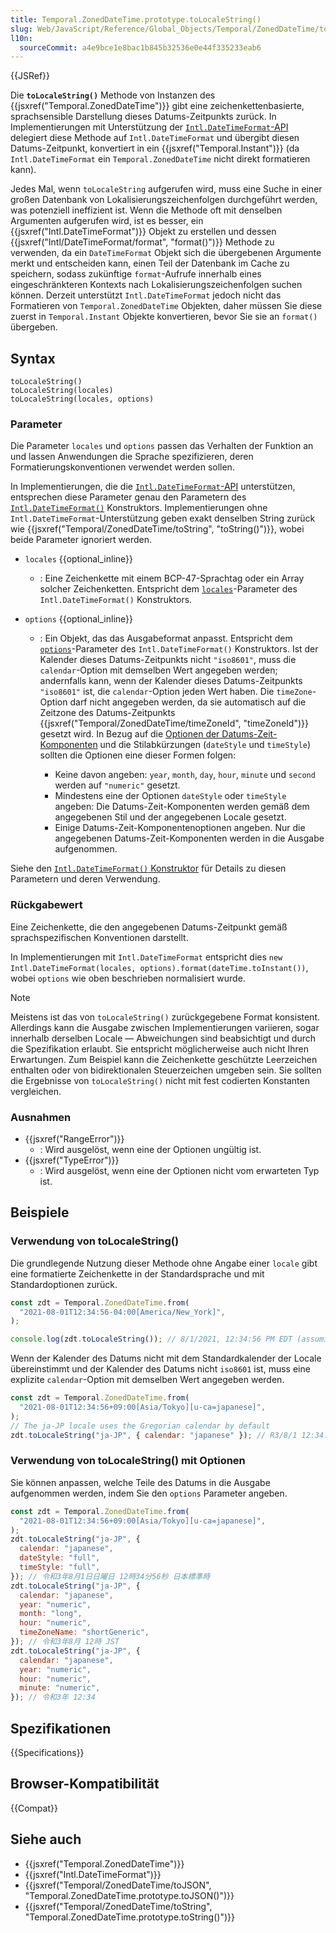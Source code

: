 ```yaml
---
title: Temporal.ZonedDateTime.prototype.toLocaleString()
slug: Web/JavaScript/Reference/Global_Objects/Temporal/ZonedDateTime/toLocaleString
l10n:
  sourceCommit: a4e9bce1e8bac1b845b32536e0e44f335233eab6
---
```


{{JSRef}}

Die **`toLocaleString()`** Methode von Instanzen des {{jsxref("Temporal.ZonedDateTime")}} gibt eine zeichenkettenbasierte, sprachsensible Darstellung dieses Datums-Zeitpunkts zurück. In Implementierungen mit Unterstützung der [`Intl.DateTimeFormat`-API](/de/docs/Web/JavaScript/Reference/Global_Objects/Intl/DateTimeFormat) delegiert diese Methode auf `Intl.DateTimeFormat` und übergibt diesen Datums-Zeitpunkt, konvertiert in ein {{jsxref("Temporal.Instant")}} (da `Intl.DateTimeFormat` ein `Temporal.ZonedDateTime` nicht direkt formatieren kann).

Jedes Mal, wenn `toLocaleString` aufgerufen wird, muss eine Suche in einer großen Datenbank von Lokalisierungszeichenfolgen durchgeführt werden, was potenziell ineffizient ist. Wenn die Methode oft mit denselben Argumenten aufgerufen wird, ist es besser, ein {{jsxref("Intl.DateTimeFormat")}} Objekt zu erstellen und dessen {{jsxref("Intl/DateTimeFormat/format", "format()")}} Methode zu verwenden, da ein `DateTimeFormat` Objekt sich die übergebenen Argumente merkt und entscheiden kann, einen Teil der Datenbank im Cache zu speichern, sodass zukünftige `format`-Aufrufe innerhalb eines eingeschränkteren Kontexts nach Lokalisierungszeichenfolgen suchen können. Derzeit unterstützt `Intl.DateTimeFormat` jedoch nicht das Formatieren von `Temporal.ZonedDateTime` Objekten, daher müssen Sie diese zuerst in `Temporal.Instant` Objekte konvertieren, bevor Sie sie an `format()` übergeben.

## Syntax

```js-nolint
toLocaleString()
toLocaleString(locales)
toLocaleString(locales, options)
```

### Parameter

Die Parameter `locales` und `options` passen das Verhalten der Funktion an und lassen Anwendungen die Sprache spezifizieren, deren Formatierungskonventionen verwendet werden sollen.

In Implementierungen, die die [`Intl.DateTimeFormat`-API](/de/docs/Web/JavaScript/Reference/Global_Objects/Intl/DateTimeFormat) unterstützen, entsprechen diese Parameter genau den Parametern des [`Intl.DateTimeFormat()`](/de/docs/Web/JavaScript/Reference/Global_Objects/Intl/DateTimeFormat/DateTimeFormat) Konstruktors. Implementierungen ohne `Intl.DateTimeFormat`-Unterstützung geben exakt denselben String zurück wie {{jsxref("Temporal/ZonedDateTime/toString", "toString()")}}, wobei beide Parameter ignoriert werden.

- `locales` {{optional_inline}}
  - : Eine Zeichenkette mit einem BCP-47-Sprachtag oder ein Array solcher Zeichenketten. Entspricht dem [`locales`](/de/docs/Web/JavaScript/Reference/Global_Objects/Intl/DateTimeFormat/DateTimeFormat#locales)-Parameter des `Intl.DateTimeFormat()` Konstruktors.
- `options` {{optional_inline}}

  - : Ein Objekt, das das Ausgabeformat anpasst. Entspricht dem [`options`](/de/docs/Web/JavaScript/Reference/Global_Objects/Intl/DateTimeFormat/DateTimeFormat#options)-Parameter des `Intl.DateTimeFormat()` Konstruktors. Ist der Kalender dieses Datums-Zeitpunkts nicht `"iso8601"`, muss die `calendar`-Option mit demselben Wert angegeben werden; andernfalls kann, wenn der Kalender dieses Datums-Zeitpunkts `"iso8601"` ist, die `calendar`-Option jeden Wert haben. Die `timeZone`-Option darf nicht angegeben werden, da sie automatisch auf die Zeitzone des Datums-Zeitpunkts {{jsxref("Temporal/ZonedDateTime/timeZoneId", "timeZoneId")}} gesetzt wird. In Bezug auf die [Optionen der Datums-Zeit-Komponenten](/de/docs/Web/JavaScript/Reference/Global_Objects/Intl/DateTimeFormat/DateTimeFormat#date-time_component_options) und die Stilabkürzungen (`dateStyle` und `timeStyle`) sollten die Optionen eine dieser Formen folgen:

    - Keine davon angeben: `year`, `month`, `day`, `hour`, `minute` und `second` werden auf `"numeric"` gesetzt.
    - Mindestens eine der Optionen `dateStyle` oder `timeStyle` angeben: Die Datums-Zeit-Komponenten werden gemäß dem angegebenen Stil und der angegebenen Locale gesetzt.
    - Einige Datums-Zeit-Komponentenoptionen angeben. Nur die angegebenen Datums-Zeit-Komponenten werden in die Ausgabe aufgenommen.

Siehe den [`Intl.DateTimeFormat()` Konstruktor](/de/docs/Web/JavaScript/Reference/Global_Objects/Intl/DateTimeFormat/DateTimeFormat) für Details zu diesen Parametern und deren Verwendung.

### Rückgabewert

Eine Zeichenkette, die den angegebenen Datums-Zeitpunkt gemäß sprachspezifischen Konventionen darstellt.

In Implementierungen mit `Intl.DateTimeFormat` entspricht dies `new Intl.DateTimeFormat(locales, options).format(dateTime.toInstant())`, wobei `options` wie oben beschrieben normalisiert wurde.

> [!NOTE]
> Meistens ist das von `toLocaleString()` zurückgegebene Format konsistent. Allerdings kann die Ausgabe zwischen Implementierungen variieren, sogar innerhalb derselben Locale — Abweichungen sind beabsichtigt und durch die Spezifikation erlaubt. Sie entspricht möglicherweise auch nicht Ihren Erwartungen. Zum Beispiel kann die Zeichenkette geschützte Leerzeichen enthalten oder von bidirektionalen Steuerzeichen umgeben sein. Sie sollten die Ergebnisse von `toLocaleString()` nicht mit fest codierten Konstanten vergleichen.

### Ausnahmen

- {{jsxref("RangeError")}}
  - : Wird ausgelöst, wenn eine der Optionen ungültig ist.
- {{jsxref("TypeError")}}
  - : Wird ausgelöst, wenn eine der Optionen nicht vom erwarteten Typ ist.

## Beispiele

### Verwendung von toLocaleString()

Die grundlegende Nutzung dieser Methode ohne Angabe einer `locale` gibt eine formatierte Zeichenkette in der Standardsprache und mit Standardoptionen zurück.

```js
const zdt = Temporal.ZonedDateTime.from(
  "2021-08-01T12:34:56-04:00[America/New_York]",
);

console.log(zdt.toLocaleString()); // 8/1/2021, 12:34:56 PM EDT (assuming en-US locale)
```

Wenn der Kalender des Datums nicht mit dem Standardkalender der Locale übereinstimmt und der Kalender des Datums nicht `iso8601` ist, muss eine explizite `calendar`-Option mit demselben Wert angegeben werden.

```js
const zdt = Temporal.ZonedDateTime.from(
  "2021-08-01T12:34:56+09:00[Asia/Tokyo][u-ca=japanese]",
);
// The ja-JP locale uses the Gregorian calendar by default
zdt.toLocaleString("ja-JP", { calendar: "japanese" }); // R3/8/1 12:34:56 JST
```

### Verwendung von toLocaleString() mit Optionen

Sie können anpassen, welche Teile des Datums in die Ausgabe aufgenommen werden, indem Sie den `options` Parameter angeben.

```js
const zdt = Temporal.ZonedDateTime.from(
  "2021-08-01T12:34:56+09:00[Asia/Tokyo][u-ca=japanese]",
);
zdt.toLocaleString("ja-JP", {
  calendar: "japanese",
  dateStyle: "full",
  timeStyle: "full",
}); // 令和3年8月1日日曜日 12時34分56秒 日本標準時
zdt.toLocaleString("ja-JP", {
  calendar: "japanese",
  year: "numeric",
  month: "long",
  hour: "numeric",
  timeZoneName: "shortGeneric",
}); // 令和3年8月 12時 JST
zdt.toLocaleString("ja-JP", {
  calendar: "japanese",
  year: "numeric",
  hour: "numeric",
  minute: "numeric",
}); // 令和3年 12:34
```

## Spezifikationen

{{Specifications}}

## Browser-Kompatibilität

{{Compat}}

## Siehe auch

- {{jsxref("Temporal.ZonedDateTime")}}
- {{jsxref("Intl.DateTimeFormat")}}
- {{jsxref("Temporal/ZonedDateTime/toJSON", "Temporal.ZonedDateTime.prototype.toJSON()")}}
- {{jsxref("Temporal/ZonedDateTime/toString", "Temporal.ZonedDateTime.prototype.toString()")}}
